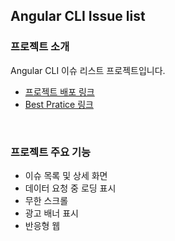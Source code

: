 ## Angular CLI Issue list

### 프로젝트 소개
Angular CLI 이슈 리스트 프로젝트입니다.
- [프로젝트 배포 링크](https://todo-list-omega-smoky.vercel.app/)
- [Best Pratice 링크](https://github.com/preonboarding-FE-6team/week1-2)
<br>

### 프로젝트 주요 기능
- 이슈 목록 및 상세 화면
- 데이터 요청 중 로딩 표시
- 무한 스크롤
- 광고 배너 표시
- 반응형 웹
<br>

